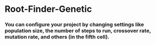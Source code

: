# Root-Finder-Genetic
### You can configure your project by changing settings like population size, the number of steps to run, crossover rate, mutation rate, and others (in the fifth cell).
